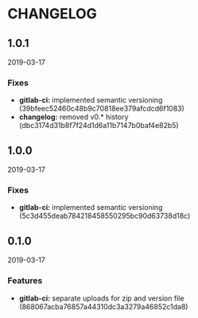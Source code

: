 # CHANGELOG

<!--- next entry here -->

## 1.0.1
2019-03-17

### Fixes

- **gitlab-ci:** implemented semantic versioning (39bfeec52460c48b9c70818ee379afcdcd6f1083)
- **changelog:** removed v0.* history (dbc3174d31b8f7f24d1d6a11b7147b0baf4e82b5)

## 1.0.0
2019-03-17

### Fixes

- **gitlab-ci:** implemented semantic versioning (5c3d455deab784218458550295bc90d63738d18c)

## 0.1.0
2019-03-17

### Features

- **gitlab-ci:** separate uploads for zip and version file (868067acba76857a44310dc3a3279a46852c1da8)